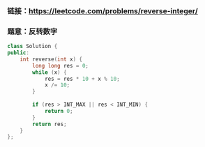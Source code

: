 ### 链接：https://leetcode.com/problems/reverse-integer/

### 题意：反转数字

```c++
class Solution {
public:
    int reverse(int x) {
        long long res = 0;
        while (x) {
            res = res * 10 + x % 10;
            x /= 10;
        }
        
        if (res > INT_MAX || res < INT_MIN) {
            return 0;
        }
        return res;
    }
};
```

